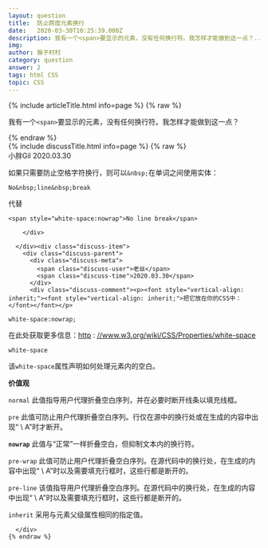 ```yaml
---
layout: question
title:  防止跨度元素换行
date:   2020-03-30T10:25:39.000Z
description: 我有一个<span>要显示的元素，没有任何换行符。我怎样才能做到这一点？...
img: 
author: 猴子村村
category: question
answer: 2
tags: html CSS
topic: CSS
---
```

<div class="article-root">
  <div class="article">
    {% include articleTitle.html info=page %}
    {% raw %}
    <div class="article-content"><p><font style="vertical-align: inherit;"><font style="vertical-align: inherit;">我有一个</font></font><code>&lt;span&gt;</code><font style="vertical-align: inherit;"><font style="vertical-align: inherit;">要显示</font><font style="vertical-align: inherit;">的</font><font style="vertical-align: inherit;">元素，没有任何换行符。</font><font style="vertical-align: inherit;">我怎样才能做到这一点？</font></font></p></div>
    {% endraw %}
  </div>

  <div class="discuss-wrapper">
    {% include discussTitle.html info=page %}
    {% raw %}
    <div class="discuss-item">
        <div class="discuss-parent">
          <div class="discuss-meta">
            <span class="discuss-user">小胖Gil</span>
            <span class="discuss-time">2020.03.30</span>
          </div>
          <div class="discuss-comment"><p><font style="vertical-align: inherit;"><font style="vertical-align: inherit;">如果只需要防止空格字符换行，则可以</font></font><code>&amp;nbsp;</code><font style="vertical-align: inherit;"><font style="vertical-align: inherit;">在单词之间</font><font style="vertical-align: inherit;">使用</font><font style="vertical-align: inherit;">实体：</font></font></p>

<pre><code>No&amp;nbsp;line&amp;nbsp;break
</code></pre>

<p><font style="vertical-align: inherit;"><font style="vertical-align: inherit;">代替</font></font></p>

<pre><code>&lt;span style="white-space:nowrap"&gt;No line break&lt;/span&gt;
</code></pre></div>
        </div>
        
      </div><div class="discuss-item">
        <div class="discuss-parent">
          <div class="discuss-meta">
            <span class="discuss-user">老丝</span>
            <span class="discuss-time">2020.03.30</span>
          </div>
          <div class="discuss-comment"><p><font style="vertical-align: inherit;"><font style="vertical-align: inherit;">把它放在你的CSS中：</font></font></p>

<pre><code>white-space:nowrap;
</code></pre>

<p><font style="vertical-align: inherit;"><font style="vertical-align: inherit;">在此处获取更多信息：</font><a href="http://www.w3.org/wiki/CSS/Properties/white-space" rel="noreferrer"><font style="vertical-align: inherit;">http</font></a><font style="vertical-align: inherit;"> : </font></font><a href="http://www.w3.org/wiki/CSS/Properties/white-space" rel="noreferrer"><font style="vertical-align: inherit;"><font style="vertical-align: inherit;">//www.w3.org/wiki/CSS/Properties/white-space</font></font></a></p>

<p><code>white-space</code></p>

<p><font style="vertical-align: inherit;"><font style="vertical-align: inherit;">该</font></font><code>white-space</code><font style="vertical-align: inherit;"><font style="vertical-align: inherit;">属性声明如何处理元素内的空白。</font></font></p>

<p><strong><font style="vertical-align: inherit;"><font style="vertical-align: inherit;">价值观</font></font></strong></p>

<p><code>normal</code><font style="vertical-align: inherit;"><font style="vertical-align: inherit;">
此值指导用户代理折叠空白序列，并在必要时断开线条以填充线框。</font></font></p>

<p><code>pre</code><font style="vertical-align: inherit;"><font style="vertical-align: inherit;">
此值可防止用户代理折叠空白序列。</font><font style="vertical-align: inherit;">行仅在源中的换行处或在生成的内容中出现“ \ A”时才断开。</font></font></p>

<p><strong><code>nowrap</code></strong><font style="vertical-align: inherit;"><font style="vertical-align: inherit;">
此值与“正常”一样折叠空白，但抑制文本内的换行符。</font></font></p>

<p><code>pre-wrap</code><font style="vertical-align: inherit;"><font style="vertical-align: inherit;">
此值可防止用户代理折叠空白序列。</font><font style="vertical-align: inherit;">在源代码中的换行处，在生成的内容中出现“ \ A”时以及需要填充行框时，这些行都是断开的。</font></font></p>

<p><code>pre-line</code><font style="vertical-align: inherit;"><font style="vertical-align: inherit;">
该值指导用户代理折叠空白序列。</font><font style="vertical-align: inherit;">在源代码中的换行处，在生成的内容中出现“ \ A”时以及需要填充行框时，这些行都是断开的。</font></font></p>

<p><code>inherit</code><font style="vertical-align: inherit;"><font style="vertical-align: inherit;">
采用与元素父级属性相同的指定值。</font></font></p></div>
        </div>
        
      </div>
    {% endraw %}
  </div>
<div>
